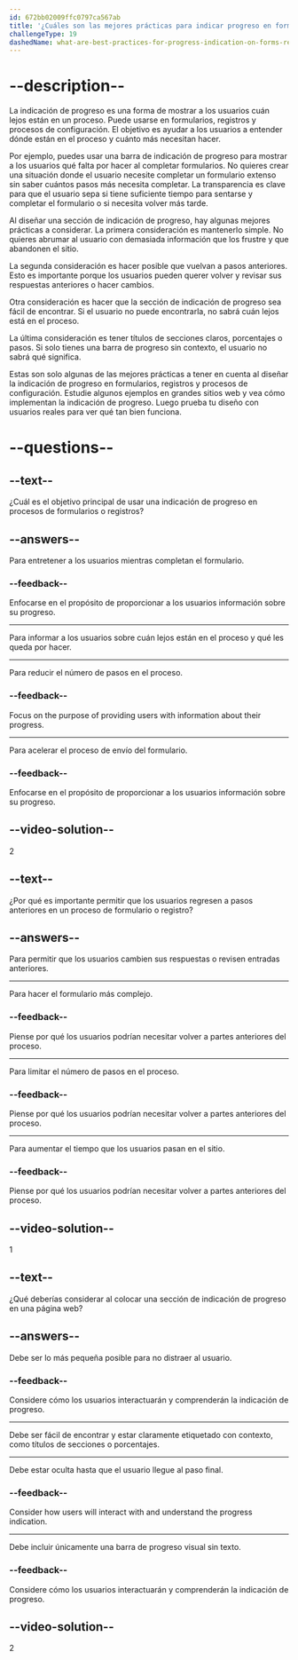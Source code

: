 ```yaml
---
id: 672bb02009ffc0797ca567ab
title: '¿Cuáles son las mejores prácticas para indicar progreso en formularios, registro y configuración?'
challengeType: 19
dashedName: what-are-best-practices-for-progress-indication-on-forms-registration-and-setup
---
```


# --description--

La indicación de progreso es una forma de mostrar a los usuarios cuán lejos están en un proceso. Puede usarse en formularios, registros y procesos de configuración. El objetivo es ayudar a los usuarios a entender dónde están en el proceso y cuánto más necesitan hacer.

Por ejemplo, puedes usar una barra de indicación de progreso para mostrar a los usuarios qué falta por hacer al completar formularios. No quieres crear una situación donde el usuario necesite completar un formulario extenso sin saber cuántos pasos más necesita completar. La transparencia es clave para que el usuario sepa si tiene suficiente tiempo para sentarse y completar el formulario o si necesita volver más tarde.

Al diseñar una sección de indicación de progreso, hay algunas mejores prácticas a considerar. La primera consideración es mantenerlo simple. No quieres abrumar al usuario con demasiada información que los frustre y que abandonen el sitio.

La segunda consideración es hacer posible que vuelvan a pasos anteriores. Esto es importante porque los usuarios pueden querer volver y revisar sus respuestas anteriores o hacer cambios.

Otra consideración es hacer que la sección de indicación de progreso sea fácil de encontrar. Si el usuario no puede encontrarla, no sabrá cuán lejos está en el proceso.

La última consideración es tener títulos de secciones claros, porcentajes o pasos. Si solo tienes una barra de progreso sin contexto, el usuario no sabrá qué significa.

Estas son solo algunas de las mejores prácticas a tener en cuenta al diseñar la indicación de progreso en formularios, registros y procesos de configuración. Estudie algunos ejemplos en grandes sitios web y vea cómo implementan la indicación de progreso. Luego prueba tu diseño con usuarios reales para ver qué tan bien funciona.

# --questions--

## --text--

¿Cuál es el objetivo principal de usar una indicación de progreso en procesos de formularios o registros?

## --answers--

Para entretener a los usuarios mientras completan el formulario.

### --feedback--

Enfocarse en el propósito de proporcionar a los usuarios información sobre su progreso.

---

Para informar a los usuarios sobre cuán lejos están en el proceso y qué les queda por hacer.

---

Para reducir el número de pasos en el proceso.

### --feedback--

Focus on the purpose of providing users with information about their progress.

---

Para acelerar el proceso de envío del formulario.

### --feedback--

Enfocarse en el propósito de proporcionar a los usuarios información sobre su progreso.

## --video-solution--

2

## --text--

¿Por qué es importante permitir que los usuarios regresen a pasos anteriores en un proceso de formulario o registro?

## --answers--

Para permitir que los usuarios cambien sus respuestas o revisen entradas anteriores.

---

Para hacer el formulario más complejo.

### --feedback--

Piense por qué los usuarios podrían necesitar volver a partes anteriores del proceso.

---

Para limitar el número de pasos en el proceso.

### --feedback--

Piense por qué los usuarios podrían necesitar volver a partes anteriores del proceso.

---

Para aumentar el tiempo que los usuarios pasan en el sitio.

### --feedback--

Piense por qué los usuarios podrían necesitar volver a partes anteriores del proceso.

## --video-solution--

1

## --text--

¿Qué deberías considerar al colocar una sección de indicación de progreso en una página web?

## --answers--

Debe ser lo más pequeña posible para no distraer al usuario.

### --feedback--

Considere cómo los usuarios interactuarán y comprenderán la indicación de progreso.

---

Debe ser fácil de encontrar y estar claramente etiquetado con contexto, como títulos de secciones o porcentajes.

---

Debe estar oculta hasta que el usuario llegue al paso final.

### --feedback--

Consider how users will interact with and understand the progress indication.

---

Debe incluir únicamente una barra de progreso visual sin texto.

### --feedback--

Considere cómo los usuarios interactuarán y comprenderán la indicación de progreso.

## --video-solution--

2
